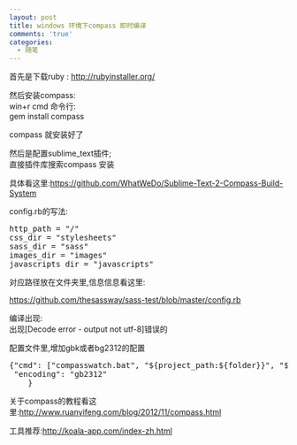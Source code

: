 ```yaml
---
layout: post
title: windows 环境下compass 即时编译
comments: 'true'
categories:
  - 随笔
---
```

首先是下载ruby : http://rubyinstaller.org/

然后安装compass:  
win+r cmd 命令行:  
gem install compass 

compass 就安装好了

然后是配置sublime_text插件;  
直接插件库搜索compass 安装

具体看这里:https://github.com/WhatWeDo/Sublime-Text-2-Compass-Build-System 

config.rb的写法:

<pre>http_path = "/"
css_dir = "stylesheets"
sass_dir = "sass"
images_dir = "images"
javascripts_dir = "javascripts"
</pre>

对应路径放在文件夹里,信息信息看这里:

https://github.com/thesassway/sass-test/blob/master/config.rb

编译出现:  
出现[Decode error - output not utf-8]错误的

配置文件里,增加gbk或者bg2312的配置

<pre>{"cmd": ["compasswatch.bat", "${project_path:${folder}}", "${file_path}"],
 "encoding": "gb2312"
	}
</pre>

关于compass的教程看这里:http://www.ruanyifeng.com/blog/2012/11/compass.html

工具推荐:http://koala-app.com/index-zh.html